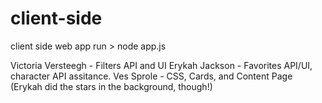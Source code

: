 # client-side
client side web app
run > node app.js

Victoria Versteegh - Filters API and UI
Erykah Jackson - Favorites API/UI, character API assitance.
Ves Sprole - CSS, Cards, and Content Page (Erykah did the stars in the background, though!)
